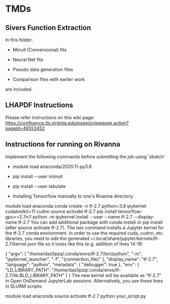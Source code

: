 # TMDs

## Sivers Function Extraction

In this folder:

*  Minuit (Convensional) fits

* Neural Net fits

* Pseudo data generation files

* Comparison files with earlier work 

are included.



## LHAPDF Instructions

Please refer instructions on this wiki page: https://confluence.its.virginia.edu/pages/viewpage.action?pageId=46553452 


## Instructions for running on Rivanna

Implement the following commands before submitting the job using 'sbatch'

* module load anaconda/2020.11-py3.8

* pip install --user iminuit

* pip install --user tabulate

* Installing Tensorflow manually to one's Rivanna directory:

module load anaconda
conda create -n tf-2.7 python=3.8 ipykernel cudatoolkit=11 cudnn
source activate tf-2.7
pip install tensorflow-gpu==2.7rc1
python -m ipykernel install --user --name tf-2.7 --display-name tf-2.7
You can add additional package with conda install or pip install (after source activate tf-2.7). The last command installs a Jupyter kernel for the tf-2.7 conda environment. In order to use the required cuda, cudnn, etc. libraries, you need to edit the generated ~/.local/share/jupyter/kernels/tf-2.7/kernel.json file so it looks like this (e.g. addition of lines 14-16:

{
 "argv": [
  "/home/das5pzq/.conda/envs/tf-2.7/bin/python",
  "-m",
  "ipykernel_launcher",
  "-f",
  "{connection_file}"
 ],
 "display_name": "tf-2.7",
 "language": "python",
 "metadata": {
  "debugger": true
 },
 "env": {
  "LD_LIBRARY_PATH": "/home/das5pzq/.conda/envs/tf-2.7/lib:$LD_LIBRARY_PATH"
 }
}
The new kernel will be available as “tf-2.7” in Open OnDemand JupyterLab sessions. Alternatively, you use these lines in SLURM scripts:

module load anaconda
source activate tf-2.7
python your_script.py
